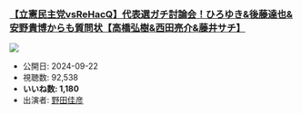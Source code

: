 ### [【立憲民主党vsReHacQ】代表選ガチ討論会！ひろゆき&後藤達也&安野貴博からも質問状【高橋弘樹&西田亮介&藤井サチ】](https://www.youtube.com/watch?v=FA8oGrknHL4)
[![](https://img.youtube.com/vi/FA8oGrknHL4/sddefault.jpg)](https://www.youtube.com/watch?v=FA8oGrknHL4)
-   公開日: 2024-09-22
-   視聴数: 92,538
-   **いいね数: 1,180**
-   出演者: [野田佳彦](/rehacq_fan/people/野田佳彦 "wikilink")
